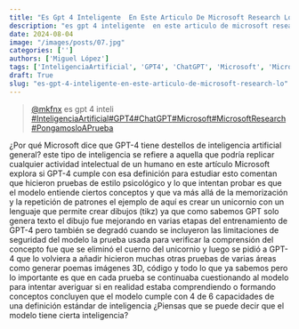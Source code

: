 ```yaml
---
title: "Es Gpt 4 Inteligente  En Este Articulo De Microsoft Research Lo"
description: "es gpt 4 inteligente  en este articulo de microsoft research lo"
date: 2024-08-04
image: "/images/posts/07.jpg"
categories: ['']
authors: ['Miguel López']
tags: ['InteligenciaArtificial', 'GPT4', 'ChatGPT', 'Microsoft', 'MicrosoftResearch', 'PongamosloAPrueba']
draft: True
slug: "es-gpt-4-inteligente-en-este-articulo-de-microsoft-research-lo"
---
```


<blockquote class="tiktok-embed" cite="{https://www.tiktok.com/@mkfnx/video/7225800514376649990}" data-video-id="7225800514376649990" style="max-width: 605px;min-width: 325px;" > <section> <a target="_blank" title="@mkfnx" href="https://www.tiktok.com/@mkfnx?refer=embed">@mkfnx</a> es gpt 4 inteli </section> <a title="InteligenciaArtificial" target="_blank" href="https://www.tiktok.com/tag/InteligenciaArtificial?refer=embed">#InteligenciaArtificial</a><a title="GPT4" target="_blank" href="https://www.tiktok.com/tag/GPT4?refer=embed">#GPT4</a><a title="ChatGPT" target="_blank" href="https://www.tiktok.com/tag/ChatGPT?refer=embed">#ChatGPT</a><a title="Microsoft" target="_blank" href="https://www.tiktok.com/tag/Microsoft?refer=embed">#Microsoft</a><a title="MicrosoftResearch" target="_blank" href="https://www.tiktok.com/tag/MicrosoftResearch?refer=embed">#MicrosoftResearch</a><a title="PongamosloAPrueba" target="_blank" href="https://www.tiktok.com/tag/PongamosloAPrueba?refer=embed">#PongamosloAPrueba</a> </blockquote> <script async src="https://www.tiktok.com/embed.js"></script>

¿Por qué Microsoft dice que GPT-4 tiene  destellos de inteligencia artificial general? este tipo de inteligencia se refiere a aquella que podría replicar cualquier actividad intelectual de un humano en este artículo Microsoft explora si GPT-4 cumple con esa definición para estudiar esto comentan que hicieron pruebas de estilo psicológico y lo que intentan probar es que el modelo entiende ciertos conceptos y que va más allá de la memorización y la repetición de patrones el ejemplo de aquí es crear un unicornio con un lenguaje que permite crear dibujos (tikz) ya que como sabemos GPT solo genera texto el dibujo fue mejorando en varias etapas del entrenamiento de GPT-4 pero también se degradó cuando se incluyeron las limitaciones de seguridad del modelo la prueba usada para verificar la comprensión del concepto fue que se eliminó el cuerno del unicornio y luego se pidió a GPT-4 que lo volviera a añadir hicieron muchas otras pruebas de varias áreas como generar poemas imágenes 3D, código y todo lo que ya sabemos pero lo importante es que en cada prueba se continuaba cuestionando al modelo para intentar averiguar si en realidad estaba comprendiendo o formando conceptos concluyen que el modelo cumple con 4 de 6 capacidades de una definición estándar de inteligencia ¿Piensas que se puede decir que el modelo tiene cierta inteligencia? 